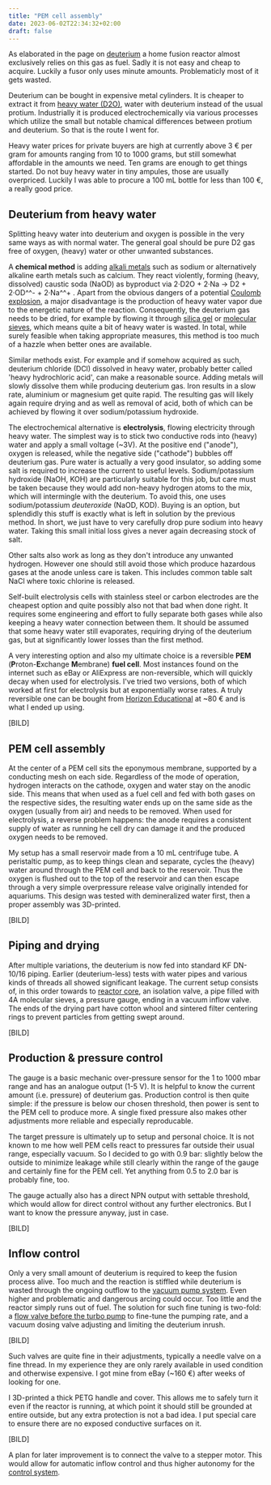 ```yaml
---
title: "PEM cell assembly"
date: 2023-06-02T22:34:32+02:00
draft: false
---
```



As elaborated in the page on [deuterium]() a home fusion reactor almost exclusively relies on this gas as fuel. Sadly it is not easy and cheap to acquire. Luckily a fusor only uses minute amounts. Problematicly most of it gets wasted.

Deuterium can be bought in expensive metal cylinders. It is cheaper to extract it from [heavy water (D2O)](), water with deuterium instead of the usual protium. Industrially it is produced electrochemically via various processes which utilize the small but notable chamical differences between protium and deuterium. So that is the route I went for.

Heavy water prices for private buyers are high at currently above 3 € per gram for amounts ranging from 10 to 1000 grams, but still somewhat affordable in the amounts we need. Ten grams are enough to get things started. Do not buy heavy water in tiny ampules, those are usually overpriced. Luckily I was able to procure a 100 mL bottle for less than 100 €, a really good price.


Deuterium from heavy water
---


Splitting heavy water into deuterium and oxygen is possible in the very same ways as with normal water. The general goal should be pure D2 gas free of oxygen, (heavy) water or other unwanted substances.

A **chemical method** is adding [alkali metals](alkali-metals.md) such as sodium or alternatively alkaline earth metals such as calcium. They react violently, forming (heavy, dissolved) caustic soda (NaOD) as byproduct via 2·D2O + 2·Na → D2 + 2·OD^^- + 2·Na^^+ . Apart from the obvious dangers of a potential [Coulomb explosion](), a major disadvantage is the production of heavy water vapor due to the energetic nature of the reaction. Consequently, the deuterium gas needs to be dried, for example by flowing it through [silica gel]() or [molecular sieves](), which means quite a bit of heavy water is wasted. In total, while surely feasible when taking appropriate measures, this method is too much of a hazzle when better ones are available.

Similar methods exist. For example and if somehow acquired as such, deuterium chloride (DCl) dissolved in heavy water, probably better called 'heavy hydrochloric acid', can make a reasonable source. Adding metals will slowly dissolve them while producing deuterium gas. Iron results in a slow rate, aluminium or magnesium get quite rapid. The resulting gas will likely again require drying and as well as removal of acid, both of which can be achieved by flowing it over sodium/potassium hydroxide.

The electrochemical alternative is **electrolysis**, flowing electricity through heavy water. The simplest way is to stick two conductive rods into (heavy) water and apply a small voltage (~3V). At the positive end ("anode"), oxygen is released, while the negative side ("cathode") bubbles off deuterium gas. Pure water is actually a very good insulator, so adding some salt is required to increase the current to useful levels. Sodium/potassium hydroxide (NaOH, KOH) are particularly suitable for this job, but care must be taken because they would add non-heavy hydrogen atoms to the mix, which will intermingle with the deuterium. To avoid this, one uses sodium/potassium _deuteroxide_ (NaOD, KOD). Buying is an option, but splendidly this stuff is exactly what is left in solution by the previous method. In short, we just have to very carefully drop pure sodium into heavy water. Taking this small initial loss gives a never again decreasing stock of salt.

Other salts also work as long as they don't introduce any unwanted hydrogen. However one should still avoid those which produce hazardous gases at the anode unless care is taken. This includes common table salt NaCl where toxic chlorine is released.

Self-built electrolysis cells with stainless steel or carbon electrodes are the cheapest option and quite possibly also not that bad when done right. It  requires some engineering and effort to fully separate both gases while also keeping a heavy water connection between them. It should be assumed that some heavy water still evaporates, requiring drying of the deuterium gas, but at significantly lower losses than the first method.

A very interesting option and also my ultimate choice is a reversible **PEM** (**P**roton-**E**xchange **M**embrane) **fuel cell**. Most instances found on the internet such as eBay or AliExpress are non-reversible, which will quickly decay when used for electrolysis. I've tried two versions, both of which worked at first for electrolysis but at exponentially worse rates. A truly reversible one can be bought from [Horizon Educational](https://www.horizoneducational.com/pem-transparent-reversible-fuel-cell-1-unit/p1170) at ~80 € and is what I ended up using.

[BILD]



PEM cell assembly
---

At the center of a PEM cell sits the eponymous membrane, supported by a conducting mesh on each side. Regardless of the mode of operation, hydrogen interacts on the cathode, oxygen and water stay on the anodic side. This means that when used as a fuel cell and fed with both gases on the respective sides, the resulting water ends up on the same side as the oxygen (usually from air) and needs to be removed. When used for electrolysis, a reverse problem happens: the anode requires a consistent supply of water as running he cell dry can damage it and the produced oxygen needs to be removed.

My setup has a small reservoir made from a 10 mL centrifuge tube. A peristaltic pump, as to keep things clean and separate, cycles the (heavy) water around through the PEM cell and back to the reservoir. Thus the oxygen is flushed out to the top of the reservoir and can then escape through a very simple overpressure release valve originally intended for aquariums. This design was tested with demineralized water first, then a proper assembly was 3D-printed.

[BILD]


Piping and drying
---


After multiple variations, the deuterium is now fed into standard KF DN-10/16 piping. Earlier (deuterium-less) tests with water pipes and various kinds of threads all showed significant leakage. The current setup consists of, in this order towards to [reactor core](), an isolation valve, a pipe filled with 4A molecular sieves, a pressure gauge, ending in a vacuum inflow valve. The ends of the drying part have cotton whool and sintered filter centering rings to prevent particles from getting swept around.

[BILD]



Production & pressure control
---

The gauge is a basic mechanic over-pressure sensor for the 1 to 1000 mbar range and has an analogue output (1-5 V). It is helpful to know the current amount (i.e. pressure) of deuterium gas. Production control is then quite simple: if the pressure is below our chosen threshold, then power is sent to the PEM cell to produce more. A single fixed pressure also makes other adjustments more reliable and especially reproducable.

The target pressure is ultimately up to setup and personal choice. It is not known to me how well PEM cells react to pressures far outside their usual range, especially vacuum. So I decided to go with 0.9 bar: slightly below the outside to minimize leakage while still clearly within the range of the gauge and certainly fine for the PEM cell. Yet anything from 0.5 to 2.0 bar is probably fine, too.

The gauge actually also has a direct NPN output with settable threshold, which would allow for direct control without any further electronics. But I want to know the pressure anyway, just in case.

[BILD]


Inflow control
---

Only a very small amount of deuterium is required to keep the fusion process alive. Too much and the reaction is stiffled while deuterium is wasted through the ongoing outflow to the [vacuum pump system](). Even higher and problematic and dangerous arcing could occur. Too little and the reactor simply runs out of fuel. The solution for such fine tuning is two-fold: a [flow valve before the turbo pump]() to fine-tune the pumping rate, and a vacuum dosing valve adjusting and limiting the deuterium inrush.

[BILD]

Such valves are quite fine in their adjustments, typically a needle valve on a fine thread. In my experience they are only rarely available in used condition and otherwise expensive. I got mine from eBay (~160 €) after weeks of looking for one.

I 3D-printed a thick PETG handle and cover. This allows me to safely turn it even if the reactor is running, at which point it should still be grounded at entire outside, but any extra protection is not a bad idea. I put special care to ensure there are no exposed conductive surfaces on it.

[BILD]

A plan for later improvement is to connect the valve to a stepper motor. This would allow for automatic inflow control and thus higher autonomy for the [control system]().